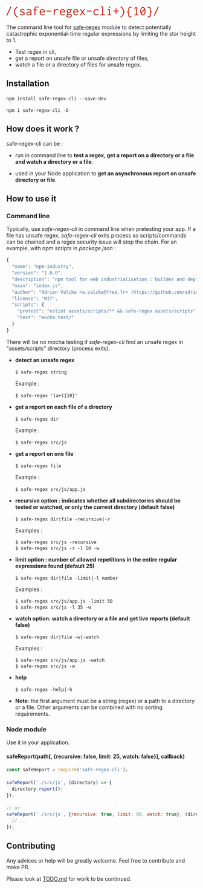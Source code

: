 <img src="logo.png" alt="safe-regex-cli"/>

The command line tool for [safe-regex](https://github.com/substack/safe-regex) module to detect potentially catastrophic exponential-time regular expressions by limiting the star height to 1.

- Test regex in cli,
- get a report on unsafe file or unsafe directory of files,
- watch a file or a directory of files for unsafe regex.

## Installation

`npm install safe-regex-cli --save-dev`

`npm i safe-regex-cli -D`

## How does it work ?

safe-regex-cli can be :

- run in command line to **test a regex, get a report on a directory or a file and watch a directory or a file**.

- used in your Node application to **get an asynchronous report on unsafe directory or file**.

## How to use it

### Command line

Typically, use *safe-regex-cli* in command line when pretesting your app. If a file has unsafe regex, *safe-regex-cli* exits process so scripts/commands can be chained and a regex security issue will stop the chain. For an example, with npm scripts in *package.json* :

```javascript
{
  "name": "npm-industry",
  "version": "1.0.0",
  "description": "npm tool for web industrialisation : builder and deployer prototype for es6 project in CI and CD",
  "main": "index.js",
  "author": "Adrien Valcke <a.valcke@free.fr> (https://github.com/adrienvalcke)",
  "license": "MIT",
  "scripts": {
    "pretest": "eslint assets/scripts/** && safe-regex assets/scripts",
    "test": "mocha test/"
  }
}
```

There will be no mocha testing if *safe-regex-cli* find an unsafe regex in "assets/scripts" directory (process exits).

- **detect an unsafe regex**

  `$ safe-regex string`

  Example :

  `$ safe-regex '(a+){10}'`

- **get a report on each file of a directory**

  `$ safe-regex dir`

  Example :

  `$ safe-regex src/js`

- **get a report on one file**

  `$ safe-regex file`

  Example :

  `$ safe-regex src/js/app.js`

- **recursive option : indicates whether all subdirectories should be tested or watched, or only the current directory (default false)**

  `$ safe-regex dir|file -recursive|-r`

  Examples :

  ```
  $ safe-regex src/js -recursive
  $ safe-regex src/js -r -l 50 -w
  ```
- **limit option : number of allowed repetitions in the entire regular expressions found (default 25)**

  `$ safe-regex dir|file -limit|-l number`

  Examples :

  ```
  $ safe-regex src/js/app.js -limit 50
  $ safe-regex src/js -l 35 -w
  ```
- **watch option: watch a directory or a file and get live reports (default false)**

  `$ safe-regex dir|file -w|-watch`

  Examples :

  ```
  $ safe-regex src/js/app.js -watch
  $ safe-regex src/js -w
  ```

- **help**

  `$ safe-regex -help|-h`


- **Note**: the first argument must be a string (regex) or a path to a directory or a file. Other arguments can be combined with no sorting requirements.

### Node module

Use it in your application.

#### safeReport(path[, {recursive: false, limit: 25, watch: false}], callback)

```javascript
const safeReport = require('safe-regex-cli');

safeReport('./src/js', (directory) => {
  directory.report();
});

// or
safeReport('./src/js', {recursive: true, limit: 90, watch: true}, (directory) => {
  // ...
});
```

## Contributing

Any advices or help will be greatly welcome. Feel free to contribute and make PR.

Please look at [TODO.md](./TODO.md) for work to be continued.
